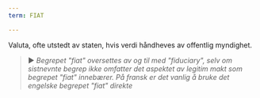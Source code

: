 ```yaml
---
term: FIAT

---
```

Valuta, ofte utstedt av staten, hvis verdi håndheves av offentlig myndighet.

> ► *Begrepet "fiat" oversettes av og til med "fiduciary", selv om sistnevnte begrep ikke omfatter det aspektet av legitim makt som begrepet "fiat" innebærer. På fransk er det vanlig å bruke det engelske begrepet "fiat" direkte*